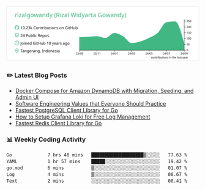 ![profile-details](profile-summary-card-output/vue/0-profile-details.svg)

### :pencil2: Latest Blog Posts
<!-- BLOG-POST-LIST:START -->
- [Docker Compose for Amazon DynamoDB with Migration, Seeding, and Admin UI](https://medium.com/geekculture/docker-compose-for-amazon-dynamodb-with-migration-seeding-and-admin-ui-db11a348cc6a?source=rss-5763b0f1aba6------2)
- [Software Engineering Values that Everyone Should Practice](https://levelup.gitconnected.com/software-engineering-values-that-everyone-should-practice-c980d00cd103?source=rss-5763b0f1aba6------2)
- [Fastest PostgreSQL Client Library for Go](https://levelup.gitconnected.com/fastest-postgresql-client-library-for-go-579fa97909fb?source=rss-5763b0f1aba6------2)
- [How to Setup Grafana Loki for Free Log Management](https://levelup.gitconnected.com/how-to-setup-grafana-loki-for-free-log-management-ceb60558503c?source=rss-5763b0f1aba6------2)
- [Fastest Redis Client Library for Go](https://levelup.gitconnected.com/fastest-redis-client-library-for-go-7993f618f5ab?source=rss-5763b0f1aba6------2)
<!-- BLOG-POST-LIST:END -->

### 📊 Weekly Coding Activity
<!--START_SECTION:waka-->

```txt
Go             7 hrs 48 mins   ███████████████████▒░░░░░   77.63 %
YAML           1 hr 57 mins    █████░░░░░░░░░░░░░░░░░░░░   19.42 %
go.mod         6 mins          ▒░░░░░░░░░░░░░░░░░░░░░░░░   01.07 %
Log            4 mins          ▒░░░░░░░░░░░░░░░░░░░░░░░░   00.67 %
Text           2 mins          ░░░░░░░░░░░░░░░░░░░░░░░░░   00.41 %
```

<!--END_SECTION:waka-->
